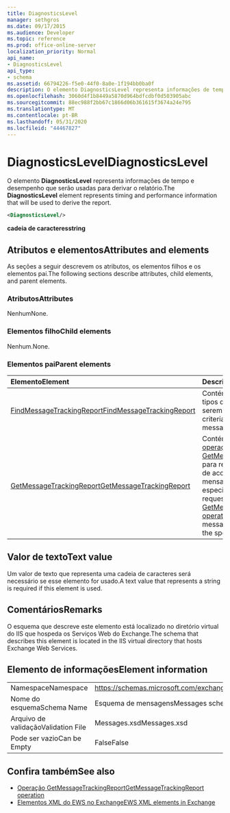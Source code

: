```yaml
---
title: DiagnosticsLevel
manager: sethgros
ms.date: 09/17/2015
ms.audience: Developer
ms.topic: reference
ms.prod: office-online-server
localization_priority: Normal
api_name:
- DiagnosticsLevel
api_type:
- schema
ms.assetid: 66794226-f5e0-44f0-8a0e-1f194bb0ba0f
description: O elemento DiagnosticsLevel representa informações de tempo e desempenho que serão usadas para derivar o relatório.
ms.openlocfilehash: 3060d4f1b8449a5870d964bdfcdbf0d503905abc
ms.sourcegitcommit: 88ec988f2bb67c1866d06b361615f3674a24e795
ms.translationtype: MT
ms.contentlocale: pt-BR
ms.lasthandoff: 05/31/2020
ms.locfileid: "44467827"
---
```

# <a name="diagnosticslevel"></a><span data-ttu-id="fb12c-103">DiagnosticsLevel</span><span class="sxs-lookup"><span data-stu-id="fb12c-103">DiagnosticsLevel</span></span>

<span data-ttu-id="fb12c-104">O elemento **DiagnosticsLevel** representa informações de tempo e desempenho que serão usadas para derivar o relatório.</span><span class="sxs-lookup"><span data-stu-id="fb12c-104">The **DiagnosticsLevel** element represents timing and performance information that will be used to derive the report.</span></span> 
  
```XML
<DiagnosticsLevel/>
```

 <span data-ttu-id="fb12c-105">**cadeia de caracteres**</span><span class="sxs-lookup"><span data-stu-id="fb12c-105">**string**</span></span>
## <a name="attributes-and-elements"></a><span data-ttu-id="fb12c-106">Atributos e elementos</span><span class="sxs-lookup"><span data-stu-id="fb12c-106">Attributes and elements</span></span>

<span data-ttu-id="fb12c-107">As seções a seguir descrevem os atributos, os elementos filhos e os elementos pai.</span><span class="sxs-lookup"><span data-stu-id="fb12c-107">The following sections describe attributes, child elements, and parent elements.</span></span>
  
### <a name="attributes"></a><span data-ttu-id="fb12c-108">Atributos</span><span class="sxs-lookup"><span data-stu-id="fb12c-108">Attributes</span></span>

<span data-ttu-id="fb12c-109">Nenhum</span><span class="sxs-lookup"><span data-stu-id="fb12c-109">None.</span></span>
  
### <a name="child-elements"></a><span data-ttu-id="fb12c-110">Elementos filho</span><span class="sxs-lookup"><span data-stu-id="fb12c-110">Child elements</span></span>

<span data-ttu-id="fb12c-111">Nenhum.</span><span class="sxs-lookup"><span data-stu-id="fb12c-111">None.</span></span>
  
### <a name="parent-elements"></a><span data-ttu-id="fb12c-112">Elementos pai</span><span class="sxs-lookup"><span data-stu-id="fb12c-112">Parent elements</span></span>

|<span data-ttu-id="fb12c-113">**Elemento**</span><span class="sxs-lookup"><span data-stu-id="fb12c-113">**Element**</span></span>|<span data-ttu-id="fb12c-114">**Descrição**</span><span class="sxs-lookup"><span data-stu-id="fb12c-114">**Description**</span></span>|
|:-----|:-----|
|[<span data-ttu-id="fb12c-115">FindMessageTrackingReport</span><span class="sxs-lookup"><span data-stu-id="fb12c-115">FindMessageTrackingReport</span></span>](findmessagetrackingreport.md) <br/> |<span data-ttu-id="fb12c-116">Contém critérios para os tipos de mensagens a serem localizados.</span><span class="sxs-lookup"><span data-stu-id="fb12c-116">Contains criteria for the types of messages to find.</span></span>  <br/> |
|[<span data-ttu-id="fb12c-117">GetMessageTrackingReport</span><span class="sxs-lookup"><span data-stu-id="fb12c-117">GetMessageTrackingReport</span></span>](getmessagetrackingreport.md) <br/> |<span data-ttu-id="fb12c-118">Contém a solicitação para a [operação GetMessageTrackingReport](getmessagetrackingreport-operation.md) para recuperar o relatório de acompanhamento de mensagens completo da ID especificada.</span><span class="sxs-lookup"><span data-stu-id="fb12c-118">Contains the request for the [GetMessageTrackingReport operation](getmessagetrackingreport-operation.md) to retrieve the full message tracking report for the specified ID.</span></span>  <br/> |
   
## <a name="text-value"></a><span data-ttu-id="fb12c-119">Valor de texto</span><span class="sxs-lookup"><span data-stu-id="fb12c-119">Text value</span></span>

<span data-ttu-id="fb12c-120">Um valor de texto que representa uma cadeia de caracteres será necessário se esse elemento for usado.</span><span class="sxs-lookup"><span data-stu-id="fb12c-120">A text value that represents a string is required if this element is used.</span></span>
  
## <a name="remarks"></a><span data-ttu-id="fb12c-121">Comentários</span><span class="sxs-lookup"><span data-stu-id="fb12c-121">Remarks</span></span>

<span data-ttu-id="fb12c-122">O esquema que descreve este elemento está localizado no diretório virtual do IIS que hospeda os Serviços Web do Exchange.</span><span class="sxs-lookup"><span data-stu-id="fb12c-122">The schema that describes this element is located in the IIS virtual directory that hosts Exchange Web Services.</span></span>
  
## <a name="element-information"></a><span data-ttu-id="fb12c-123">Elemento de informações</span><span class="sxs-lookup"><span data-stu-id="fb12c-123">Element information</span></span>

|||
|:-----|:-----|
|<span data-ttu-id="fb12c-124">Namespace</span><span class="sxs-lookup"><span data-stu-id="fb12c-124">Namespace</span></span>  <br/> |https://schemas.microsoft.com/exchange/services/2006/messages  <br/> |
|<span data-ttu-id="fb12c-125">Nome do esquema</span><span class="sxs-lookup"><span data-stu-id="fb12c-125">Schema Name</span></span>  <br/> |<span data-ttu-id="fb12c-126">Esquema de mensagens</span><span class="sxs-lookup"><span data-stu-id="fb12c-126">Messages schema</span></span>  <br/> |
|<span data-ttu-id="fb12c-127">Arquivo de validação</span><span class="sxs-lookup"><span data-stu-id="fb12c-127">Validation File</span></span>  <br/> |<span data-ttu-id="fb12c-128">Messages.xsd</span><span class="sxs-lookup"><span data-stu-id="fb12c-128">Messages.xsd</span></span>  <br/> |
|<span data-ttu-id="fb12c-129">Pode ser vazio</span><span class="sxs-lookup"><span data-stu-id="fb12c-129">Can be Empty</span></span>  <br/> |<span data-ttu-id="fb12c-130">False</span><span class="sxs-lookup"><span data-stu-id="fb12c-130">False</span></span>  <br/> |
   
## <a name="see-also"></a><span data-ttu-id="fb12c-131">Confira também</span><span class="sxs-lookup"><span data-stu-id="fb12c-131">See also</span></span>

- [<span data-ttu-id="fb12c-132">Operação GetMessageTrackingReport</span><span class="sxs-lookup"><span data-stu-id="fb12c-132">GetMessageTrackingReport operation</span></span>](getmessagetrackingreport-operation.md)
- [<span data-ttu-id="fb12c-133">Elementos XML do EWS no Exchange</span><span class="sxs-lookup"><span data-stu-id="fb12c-133">EWS XML elements in Exchange</span></span>](ews-xml-elements-in-exchange.md)

